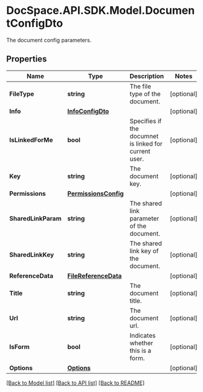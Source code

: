 # DocSpace.API.SDK.Model.DocumentConfigDto
The document config parameters.

## Properties

Name | Type | Description | Notes
------------ | ------------- | ------------- | -------------
**FileType** | **string** | The file type of the document. | [optional] 
**Info** | [**InfoConfigDto**](InfoConfigDto.md) |  | [optional] 
**IsLinkedForMe** | **bool** | Specifies if the documnet is linked for current user. | [optional] 
**Key** | **string** | The document key. | [optional] 
**Permissions** | [**PermissionsConfig**](PermissionsConfig.md) |  | [optional] 
**SharedLinkParam** | **string** | The shared link parameter of the document. | [optional] 
**SharedLinkKey** | **string** | The shared link key of the document. | [optional] 
**ReferenceData** | [**FileReferenceData**](FileReferenceData.md) |  | [optional] 
**Title** | **string** | The document title. | [optional] 
**Url** | **string** | The document url. | [optional] 
**IsForm** | **bool** | Indicates whether this is a form. | [optional] 
**Options** | [**Options**](Options.md) |  | [optional] 

[[Back to Model list]](../README.md#documentation-for-models) [[Back to API list]](../README.md#documentation-for-api-endpoints) [[Back to README]](../README.md)

